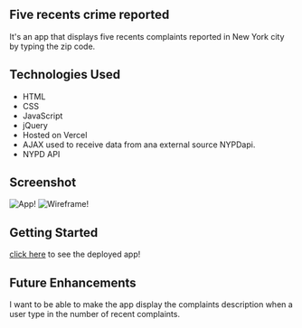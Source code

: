 Five recents crime reported
-------------------------------------------------------------------------------

It's an app that displays five recents complaints reported in New York city by typing the zip code.

Technologies Used
-------------------------------------------------------------------------------

- HTML
- CSS
- JavaScript
- jQuery
- Hosted on Vercel
- AJAX used to receive data from ana external source NYPDapi.
- NYPD API

Screenshot
-------------------------------------------------------------------------------
![App!](/Users/leesmacbookpro/Desktop/project-one/images/App.png)
![Wireframe!](/Users/leesmacbookpro/Desktop/project-one/images/Wireframe.png)


Getting Started
-------------------------------------------------------------------------------
 [click here](https://vercel.com/nypdapi/project-one) to see the deployed app!

Future Enhancements
-------------------------------------------------------------------------------
I want to be able to make the app display the complaints description when a user type in the number of recent complaints.















